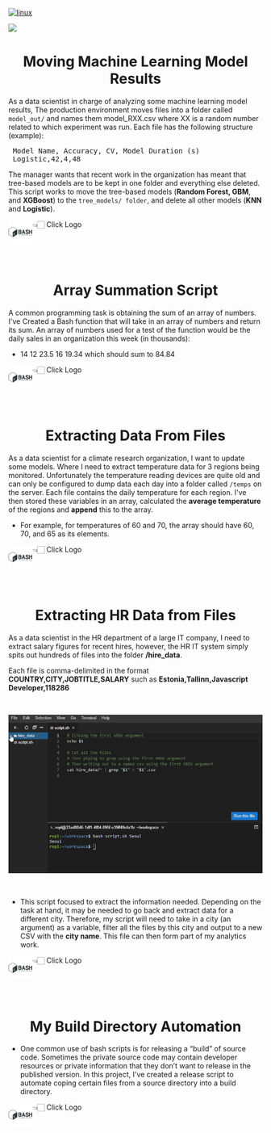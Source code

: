 [<img title="linux" alt="linux" width="77px" src="https://raw.githubusercontent.com/Thomas-George-T/Thomas-George-T/master/assets/linux-tux.svg" width="40" />](https://github.com/Emon-ProCoder7?tab=repositories&q=&type=&language=shell)

<p align='right'> 

<a href="#"><img src="https://badges.pufler.dev/visits/Emon-ProCoder7/Data-Driven-Decision-Making-With-Statistics"></a>
</p>




<h1 align = 'center'>Moving Machine Learning Model Results</h1>

As a data scientist in charge of analyzing some machine learning model results, The production environment moves files into a folder called `model_out/` and names them model_RXX.csv where XX is a random number related to which experiment was run. Each file has the following structure (example):

<pre>
 Model Name, Accuracy, CV, Model Duration (s)
 Logistic,42,4,48
</pre>  
  
The manager wants that recent work in the organization has meant that tree-based models are to be kept in one folder and everything else deleted. This script works to move the tree-based models (**Random Forest, GBM**, and **XGBoost**) to the `tree_models/ folder`, and delete all other models (**KNN** and **Logistic**).


👈🏻 Click Logo [<img align="left" alt="Bash" width="47px" src="https://raw.githubusercontent.com/github/explore/80688e429a7d4ef2fca1e82350fe8e3517d3494d/topics/bash/bash.png" />](https://github.com/Emon-ProCoder7/MyBash_scripts/blob/master/moving_model_files.sh)


<br><br><br>



<h1 align = 'center'>Array Summation Script</h1>

A common programming task is obtaining the sum of an array of numbers. I've Created a Bash function that will take in an array of numbers and return its sum. An array of numbers  used for a test of the function would be the daily sales in an organization this week (in thousands):

- 14 12 23.5 16 19.34 which should sum to 84.84


👈🏻 Click Logo [<img align="left" alt="Bash" width="47px" src="https://raw.githubusercontent.com/github/explore/80688e429a7d4ef2fca1e82350fe8e3517d3494d/topics/bash/bash.png" />](https://github.com/Emon-ProCoder7/MyBash_scripts/blob/master/array_summation.sh)


<br><br><br>





<h1 align = 'center'>Extracting Data From Files</h1>

As a data scientist for a climate research organization, I want to update some models. Where I need to extract temperature data for 3 regions being monitored. Unfortunately the temperature reading devices are quite old and can only be configured to dump data each day into a folder called `/temps` on the server. Each file contains the daily temperature for each region. I've then stored these variables in an array, calculated the **average temperature** of the regions and **append** this to the array.

- For example, for temperatures of 60 and 70, the array should have 60, 70, and 65 as its elements.



👈🏻 Click Logo [<img align="left" alt="Bash" width="47px" src="https://raw.githubusercontent.com/github/explore/80688e429a7d4ef2fca1e82350fe8e3517d3494d/topics/bash/bash.png" />](https://github.com/Emon-ProCoder7/MyBash_scripts/blob/master/temperature.sh)


<br><br><br>



<h1 align = 'center'>Extracting HR Data from Files</h1>

As a data scientist in the HR department of a large IT company, I need to extract salary figures for recent hires, however, the HR IT system simply spits out hundreds of files into the folder **/hire_data**.

Each file is comma-delimited in the format **COUNTRY,CITY,JOBTITLE,SALARY** such as **Estonia,Tallinn,Javascript Developer,118286**

<br>
<p align="center"><img width = 507px src = "https://raw.githubusercontent.com/Emon-ProCoder7/MyBash_scripts/master/hr.gif"/></p>
<br>

- This script focused to extract the information needed. Depending on the task at hand, it may be needed to go back and extract data for a different city. Therefore, my script will need to take in a city (an argument) as a variable, filter all the files by this city and output to a new CSV with the **city name**. This file can then form part of my analytics work.



👈🏻 Click Logo [<img align="left" alt="Bash" width="47px" src="https://raw.githubusercontent.com/github/explore/80688e429a7d4ef2fca1e82350fe8e3517d3494d/topics/bash/bash.png" />](https://github.com/Emon-ProCoder7/MyBash_scripts/blob/master/hr.sh)


<br><br><br>



<h1 align = 'center'>My Build Directory Automation</h1>

 - One common use of bash scripts is for releasing a “build” of source code. Sometimes the private source code may contain developer resources or private information that they don’t want to release in the published version.
 In this project, I've created a release script to automate coping certain files from a source directory into a build directory.

👈🏻 Click Logo [<img align="left" alt="Bash" width="47px" src="https://raw.githubusercontent.com/github/explore/80688e429a7d4ef2fca1e82350fe8e3517d3494d/topics/bash/bash.png" />](https://github.com/Emon-ProCoder7/MyBash_scripts/blob/master/build_Script.sh)




<br><br><br>


